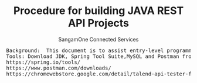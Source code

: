 <h1 align="center">Procedure for building JAVA REST API Projects</h1>
<p align="center">SangamOne Connected Services</p>
<pre>Background:  This document is to assist entry-level programmers to build simple REST API projects using Java, Spring Tool Suite, Postman, Talend API Tester.
Tools: Download JDK, Spring Tool Suite,MySQL and Postman from https://www.oracle.com/in/java/technologies/downloads/
https://spring.io/tools/
https://www.postman.com/downloads/
https://chromewebstore.google.com/detail/talend-api-tester-free-ed/aejoelaoggembcahagimdiliamlcdmfm
</pre>

